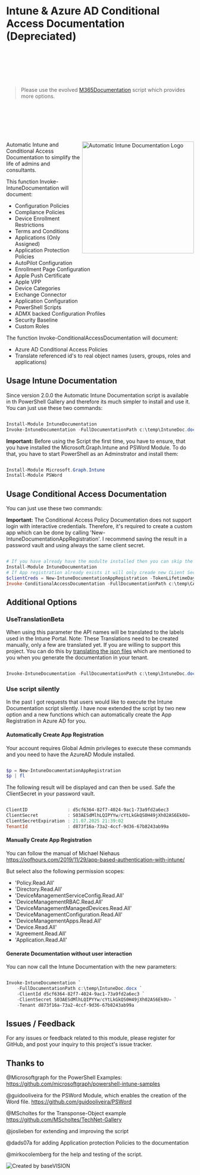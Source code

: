 # Intune & Azure AD Conditional Access Documentation (Depreciated)

<br><br><br><br><br>

> Please use the evolved [M365Documentation](https://github.com/ThomasKur/M365Documentation) script which provides more options.

<br><br><br><br><br>

<img align="right" src="https://github.com/ThomasKur/IntuneDocumentation/raw/master/Logo/IntuneDocumentationLogo.png" width="300px" alt="Automatic Intune Documentation Logo">Automatic Intune and Conditional Access Documentation to simplify the life of admins and consultants.

This function Invoke-IntuneDocumentation will document:

- Configuration Policies
- Compliance Policies
- Device Enrollment Restrictions
- Terms and Conditions
- Applications (Only Assigned)
- Application Protection Policies
- AutoPilot Configuration
- Enrollment Page Configuration
- Apple Push Certificate
- Apple VPP
- Device Categories
- Exchange Connector
- Application Configuration
- PowerShell Scripts
- ADMX backed Configuration Profiles
- Security Baseline
- Custom Roles

The function Invoke-ConditionalAccessDocumentation will document:

- Azure AD Conditional Access Policies
- Translate referenced id's to real object names (users, groups, roles and applications)

## Usage Intune Documentation

Since version 2.0.0 the Automatic Intune Documentation script is available in th PowerShell Gallery and therefore its much simpler to install and use it. You can just use these two commands:

```powershell

Install-Module IntuneDocumentation
Invoke-IntuneDocumentation -FullDocumentationPath c:\temp\IntuneDoc.docx

```

**Important:** Before using the Script the first time, you have to ensure, that you have installed the Microsoft.Graph.Intune and PSWord Module. To do that, you have to start PowerShell as an Adminstrator and install them:

```powershell

Install-Module Microsoft.Graph.Intune
Install-Module PSWord

```

## Usage Conditional Access Documentation

You can just use these two commands:

**Important:** The Conditional Access Policy Documentation does not support login with interactive credentials. Therefore, it's required to create a custom app which can be done by calling 'New-IntuneDocumentationAppRegistration'. I recommend saving the result in a password vault and using always the same client secret.

```powershell

# If you have already have the modulte installed then you can skip the first command. 
Install-Module IntuneDocumentation
# If App registration already exists it will only creade new CLient Secret. If you know the existing from a previous execution you can skip the next line.
$clientCreds = New-IntuneDocumentationAppRegistration -TokenLifetimeDays 5
Invoke-ConditionalAccessDocumentation -FullDocumentationPath c:\temp\CADoc.docx -ClientId $clientCreds.ClientId -Tenant $clientCreds.TenantId -ClientSecret $clientCreds.ClientSecret

```

## Additional Options

### UseTranslationBeta

When using this parameter the API names will be translated to the labels used in the Intune Portal.
Note:
These Translations need to be created manually, only a few are translated yet. If you are willing
to support this project. You can do this by [translating the json files](https://github.com/ThomasKur/IntuneDocumentation/blob/master/AddTranslation.md) which are mentioned to you when you generate the documentation in your tenant.

```powershell

Invoke-IntuneDocumentation -FullDocumentationPath c:\temp\IntuneDoc.docx -UseTranslationBeta

```

### Use script silently

In the past I got requests that users would like to execute the Intune Documentation script silently. I have now extended the script by two new option and a new functions which can automatically create the App Registration in Azure AD for you. 

#### Automatically Create App Registration

Your account requires Global Admin privileges to execute these commands and you need to have the AzureAD Module installed.

```powershell

$p = New-IntuneDocumentationAppRegistration
$p | fl

```

The following result will be displayed and can then be used. Safe the ClientSecret in your password vault.

```powershell

ClientID               : d5cf6364-82f7-4024-9ac1-73a9fd2a6ec3
ClientSecret           : S03AESdMlhLQIPYYw/cYtLkGkQS0H49jXh02AS6Ek0U=
ClientSecretExpiration : 21.07.2025 21:39:02
TenantId               : d873f16a-73a2-4ccf-9d36-67b8243ab99a

```

#### Manually Create App Registration

You can follow the manual of Michael Niehaus https://oofhours.com/2019/11/29/app-based-authentication-with-intune/

But select also the following permission scopes:

- 'Policy.Read.All'
- 'Directory.Read.All'
- 'DeviceManagementServiceConfig.Read.All'
- 'DeviceManagementRBAC.Read.All'
- 'DeviceManagementManagedDevices.Read.All'
- 'DeviceManagementConfiguration.Read.All'
- 'DeviceManagementApps.Read.All'
- 'Device.Read.All'
- 'Agreement.Read.All'
- 'Application.Read.All'

#### Generate Documentation without user interaction

You can now call the Intune Documentation with the new parameters:

```powershell

Invoke-IntuneDocumentation `
    -FullDocumentationPath c:\temp\IntuneDoc.docx `
    -ClientId d5cf6364-82f7-4024-9ac1-73a9fd2a6ec3 `
    -ClientSecret S03AESdMlhLQIPYYw/cYtLkGkQS0H49jXh02AS6Ek0U= `
    -Tenant d873f16a-73a2-4ccf-9d36-67b8243ab99a

```

## Issues / Feedback

For any issues or feedback related to this module, please register for GitHub, and post your inquiry to this project's issue tracker.

## Thanks to

@Microsoftgraph for the PowerShell Examples: <https://github.com/microsoftgraph/powershell-intune-samples>

@guidooliveira for the PSWord Module, which enables the creation of the Word file. <https://github.com/guidooliveira/PSWord>

@MScholtes for the Transponse-Object example <https://github.com/MScholtes/TechNet-Gallery>

@joslieben for extending and improving the script

@dads07a for adding Application protection Policies to the documentation

@mirkocolemberg for the help and testing of the script.

![Created by baseVISION](https://www.basevision.ch/wp-content/uploads/2015/12/baseVISION-Logo_RGB.png)
